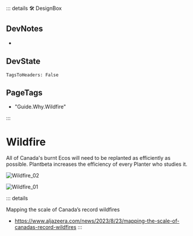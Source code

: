 ::: details 🛠 <dev>DesignBox</dev>

## DevNotes

-

## DevState

`TagsToHeaders: False`


<h2>PageTags</h2>

- "Guide.Why.Wildfire"

:::

# Wildfire

All of Canada's burnt Ecos will need to be replanted as efficiently as possible. Plantbeta increases the efficiency of every Planter who studies it.

![Wildfire_02](/Wildfire_02.png)

![Wildfire_01](/Wildfire_01.png)

::: details

Mapping the scale of Canada’s record wildfires

- <https://www.aljazeera.com/news/2023/8/23/mapping-the-scale-of-canadas-record-wildfires>
:::
